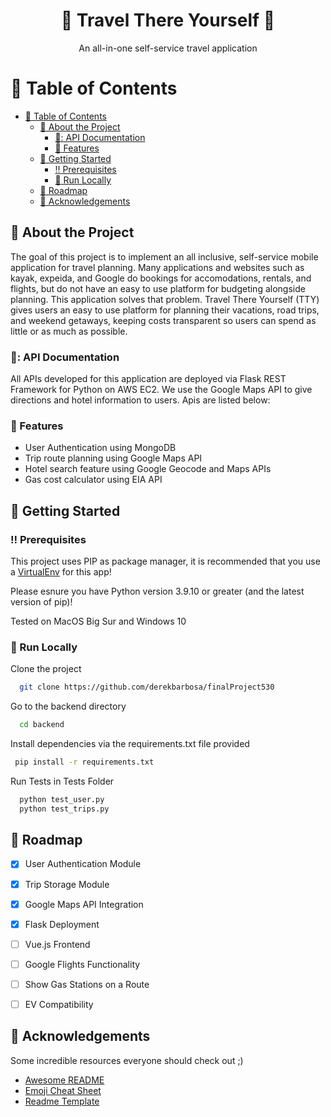 <!--
Hey, thanks for using the awesome-readme-template template.  
If you have any enhancements, then fork this project and create a pull request 
or just open an issue with the label "enhancement".

Don't forget to give this project a star for additional support ;)
Maybe you can mention me or this repo in the acknowledgements too
-->
<div align="center">

  <h1>🚙 Travel There Yourself 🚗</h1>
  
  <p>
    An all-in-one self-service travel application
  </p>
  
</div>


<!-- Table of Contents -->
# :notebook_with_decorative_cover: Table of Contents

- [:notebook_with_decorative_cover: Table of Contents](#notebook_with_decorative_cover-table-of-contents)
  - [:star2: About the Project](#star2-about-the-project)
    - [📱: API Documentation](#iphone-api-documentation)
    - [:dart: Features](#dart-features)
  - [:toolbox: Getting Started](#toolbox-getting-started)
    - [:bangbang: Prerequisites](#bangbang-prerequisites)
    - [:running: Run Locally](#running-run-locally)
  - [:compass: Roadmap](#compass-roadmap)
  - [:gem: Acknowledgements](#gem-acknowledgements)

  

<!-- About the Project -->
## :star2: About the Project

The goal of this project is to implement an all inclusive, self-service mobile application for travel planning. Many applications and websites such as kayak, expeida, and Google do bookings for accomodations, rentals, and flights, but do not have an easy to use platform for budgeting alongside planning. This application solves that problem. Travel There Yourself (TTY) gives users an easy to use platform for planning their vacations, road trips, and weekend getaways, keeping costs transparent so users can spend as little or as much as possible. 

<!-- APIs Documentation -->
### 📱: API Documentation

All APIs developed for this application are deployed via Flask REST Framework for Python on AWS EC2. We use the Google Maps API to give directions and hotel information to users. Apis are listed below:

<!-- Features -->
### :dart: Features

- User Authentication using MongoDB
- Trip route planning using Google Maps API
- Hotel search feature using Google Geocode and Maps APIs
- Gas cost calculator using EIA API


<!-- Getting Started -->
## 	:toolbox: Getting Started

<!-- Prerequisites -->
### :bangbang: Prerequisites

This project uses PIP as package manager, it is recommended that you use a [VirtualEnv](https://docs.python.org/3/library/venv.html) for this app!

Please esnure you have Python version 3.9.10 or greater (and the latest version of pip)!

Tested on MacOS Big Sur and Windows 10

   
<!-- Run Locally -->
### :running: Run Locally

Clone the project

```bash
  git clone https://github.com/derekbarbosa/finalProject530
```

Go to the backend directory

```bash
  cd backend
```

Install dependencies via the requirements.txt file provided
```bash
 pip install -r requirements.txt
```

Run Tests in Tests Folder

```bash
  python test_user.py
  python test_trips.py
```

<!-- Roadmap -->
## :compass: Roadmap

* [x] User Authentication Module
* [x] Trip Storage Module
* [x] Google Maps API Integration
* [x] Flask Deployment
* [ ] Vue.js Frontend
* [ ] Google Flights Functionality
* [ ] Show Gas Stations on a Route
* [ ] EV Compatibility


<!-- Acknowledgments -->
## :gem: Acknowledgements

Some incredible resources everyone should check out ;) 
 - [Awesome README](https://github.com/matiassingers/awesome-readme)
 - [Emoji Cheat Sheet](https://github.com/ikatyang/emoji-cheat-sheet/blob/master/README.md#travel--places)
 - [Readme Template](https://github.com/othneildrew/Best-README-Template)


